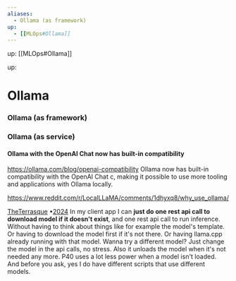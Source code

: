 ```yaml
---
aliases:
  - Ollama (as framework)
up:
  - [[MLOps#Ollama]]
---
```


up: [[MLOps#Ollama]]

up:  

# Ollama
### Ollama (as framework)




### Ollama (as service)


#### Ollama with the OpenAI Chat now has built-in compatibility 
https://ollama.com/blog/openai-compatibility
Ollama now has built-in compatibility with the OpenAI Chat c, making it possible to use more tooling and applications with Ollama locally.




https://www.reddit.com/r/LocalLLaMA/comments/1dhyxq8/why_use_ollama/



[TheTerrasque](https://www.reddit.com/user/TheTerrasque/)  •[2024](https://www.reddit.com/r/LocalLLaMA/comments/1dhyxq8/comment/l952o01/)
In my client app I can **just do one rest api call to download model if it doesn't exist**, and one rest api call to run inference. Without having to think about things like for example the model's template. Or having to download the model first if it's not there. Or having llama.cpp already running with that model.
Wanna try a different model? Just change the model in the api calls, no stress.
Also it unloads the model when it's not needed any more. P40 uses a lot less power when a model isn't loaded.
And before you ask, yes I do have different scripts that use different models.



